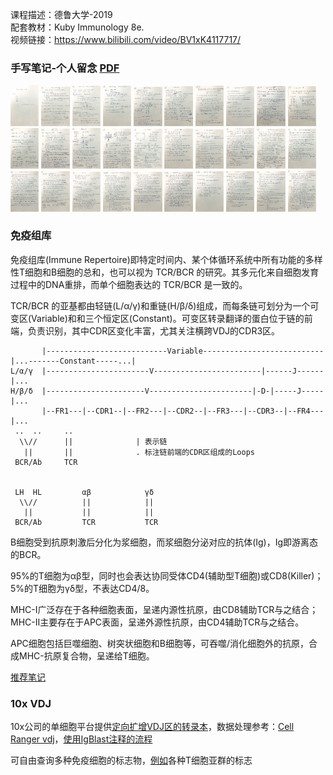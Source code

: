 <style>
img{
    width: 9%;
}
</style>



课程描述：德鲁大学-2019   
配套教材：Kuby Immunology 8e.   
视频链接：https://www.bilibili.com/video/BV1xK4117717/



### 手写笔记-个人留念 [PDF](Immunology/PDF/Immunology_notes.pdf)

[![1](Immunology/img_resize/1.png)](Immunology/img/1.png)
[![2](Immunology/img_resize/2.png)](Immunology/img/2.png)
[![3](Immunology/img_resize/3.png)](Immunology/img/3.png)
[![4](Immunology/img_resize/4.png)](Immunology/img/4.png)
[![5](Immunology/img_resize/5.png)](Immunology/img/5.png)
[![6](Immunology/img_resize/6.png)](Immunology/img/6.png)
[![7](Immunology/img_resize/7.png)](Immunology/img/7.png)
[![8](Immunology/img_resize/8.png)](Immunology/img/8.png)
[![9](Immunology/img_resize/9.png)](Immunology/img/9.png)
[![10](Immunology/img_resize/10.png)](Immunology/img/10.png)
[![11](Immunology/img_resize/11.png)](Immunology/img/11.png)
[![12](Immunology/img_resize/12.png)](Immunology/img/12.png)
[![13](Immunology/img_resize/13.png)](Immunology/img/13.png)
[![14](Immunology/img_resize/14.png)](Immunology/img/14.png)
[![15](Immunology/img_resize/15.png)](Immunology/img/15.png)
[![16](Immunology/img_resize/16.png)](Immunology/img/16.png)
[![17](Immunology/img_resize/17.png)](Immunology/img/17.png)
[![18](Immunology/img_resize/18.png)](Immunology/img/18.png)
[![19](Immunology/img_resize/19.png)](Immunology/img/19.png)
[![20](Immunology/img_resize/20.png)](Immunology/img/20.png)
[![21](Immunology/img_resize/21.png)](Immunology/img/21.png)
[![22](Immunology/img_resize/22.png)](Immunology/img/22.png)
[![23](Immunology/img_resize/23.png)](Immunology/img/23.png)
[![24](Immunology/img_resize/24.png)](Immunology/img/24.png)
[![25](Immunology/img_resize/25.png)](Immunology/img/25.png)
[![26](Immunology/img_resize/26.png)](Immunology/img/26.png)
[![27](Immunology/img_resize/27.png)](Immunology/img/27.png)
[![28](Immunology/img_resize/28.png)](Immunology/img/28.png)
[![29](Immunology/img_resize/29.png)](Immunology/img/29.png)
[![30](Immunology/img_resize/30.png)](Immunology/img/30.png)


### 免疫组库

免疫组库(Immune Repertoire)即特定时间内、某个体循环系统中所有功能的多样性T细胞和B细胞的总和，也可以视为 TCR/BCR 的研究。其多元化来自细胞发育过程中的DNA重排，而单个细胞表达的 TCR/BCR 是一致的。

TCR/BCR 的亚基都由轻链(L/α/γ)和重链(H/β/δ)组成，而每条链可划分为一个可变区(Variable)和和三个恒定区(Constant)。可变区转录翻译的蛋白位于链的前端，负责识别，其中CDR区变化丰富，尤其关注横跨VDJ的CDR3区。

```
       |---------------------------Variable---------------------------|...-------Constant-----...|
L/α/γ  |-----------------------V------------------------|------J------|...
H/β/δ  |----------------------V-----------------------|-D-|-----J-----|...
       |--FR1---|--CDR1--|--FR2---|--CDR2--|--FR3---|--CDR3--|--FR4---|...
 ..  ..     ..
  \\//      ||              | 表示链
   ||       ||              . 标注链前端的CDR区组成的Loops
 BCR/Ab     TCR


 LH  HL         αβ            γδ
  \\//          ||            ||
   ||           ||            ||          
 BCR/Ab         TCR           TCR

```

B细胞受到抗原刺激后分化为浆细胞，而浆细胞分泌对应的抗体(Ig)，Ig即游离态的BCR。

95%的T细胞为αβ型，同时也会表达协同受体CD4(辅助型T细胞)或CD8(Killer)；5%的T细胞为γδ型，不表达CD4/8。

MHC-I广泛存在于各种细胞表面，呈递内源性抗原，由CD8辅助TCR与之结合；MHC-II主要存在于APC表面，呈递外源性抗原，由CD4辅助TCR与之结合。

APC细胞包括巨噬细胞、树突状细胞和B细胞等，可吞噬/消化细胞外的抗原，合成MHC-抗原复合物，呈递给T细胞。


[推荐笔记](https://zhuanlan.zhihu.com/p/628794689)


### 10x VDJ

10x公司的单细胞平台提供[定向扩增VDJ区的转录本](https://cdn.10xgenomics.com/image/upload/v1660261285/support-documents/CG000207_ChromiumNextGEMSingleCellV_D_J_ReagentKits_v1.1_UG_Rev_G.pdf)，数据处理参考：[Cell Ranger vdj](https://www.10xgenomics.com/support/software/cell-ranger/latest/tutorials/cr-tutorial-vdj)，[使用IgBlast注释的流程](https://immcantation.readthedocs.io/en/stable/getting_started/10x_tutorial.html)


可自由查询多种免疫细胞的标志物，[例如](https://zhuanlan.zhihu.com/p/567861716)各种T细胞亚群的标志

